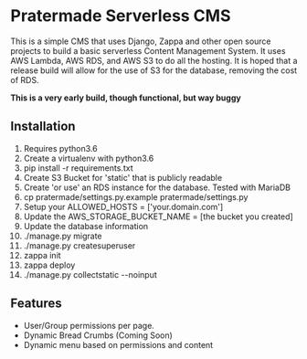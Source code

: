 # Pratermade Serverless CMS

This is a simple CMS that uses Django, Zappa and other open source projects to build a basic serverless Content Management System.
It uses AWS Lambda, AWS RDS, and AWS S3 to do all the hosting. It is hoped that a release build will allow for the use of S3 for the database, removing the cost of RDS.

**This is a very early build, though functional, but way buggy**
## Installation

1. Requires python3.6
2. Create a virtualenv with python3.6
3. pip install -r requirements.txt
4. Create S3 Bucket for 'static' that is publicly readable
5. Create 'or use' an RDS instance for the database. Tested with MariaDB
6. cp pratermade/settings.py.example pratermade/settings.py
7. Setup your ALLOWED_HOSTS = ['your.domain.com']
8. Update the AWS_STORAGE_BUCKET_NAME = [the bucket you created]
9. Update the database information
10. ./manage.py migrate
11. ./manage.py createsuperuser
12. zappa init 
13. zappa deploy
14. ./manage.py collectstatic --noinput
 
## Features

- User/Group permissions per page.
- Dynamic Bread Crumbs (Coming Soon)
- Dynamic menu based on permissions and content 

 
